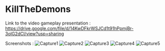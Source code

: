 # KillTheDemons

Link to the video gameplay presentation :
https://drive.google.com/file/d/14KwDFkrWSJCd1t91hPpmjBr-3olG2dCl/view?usp=sharing

Screenshots :
![Capture1](https://user-images.githubusercontent.com/91354181/148784837-62898503-c4ad-4c36-b946-2ff1fb5cd9a1.PNG)
![Capture2](https://user-images.githubusercontent.com/91354181/148784841-11ed3665-1f4e-4b71-bffd-225784b3c105.PNG)
![Capture3](https://user-images.githubusercontent.com/91354181/148784843-fbb0eb7f-3f43-4c2a-9b83-f5109168c242.PNG)
![Capture4](https://user-images.githubusercontent.com/91354181/148784853-3a212a32-82fc-4141-b52e-ec69725a92a2.PNG)
![Capture5](https://user-images.githubusercontent.com/91354181/148784861-2d29fc49-699e-46be-a6df-fd440be58796.PNG)
